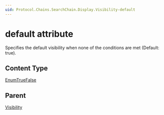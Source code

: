 ```yaml
---
uid: Protocol.Chains.SearchChain.Display.Visibility-default
---
```


# default attribute

Specifies the default visibility when none of the conditions are met (Default: true).

## Content Type

[EnumTrueFalse](xref:Protocol-EnumTrueFalse)

## Parent

[Visibility](xref:Protocol.Chains.SearchChain.Display.Visibility)
